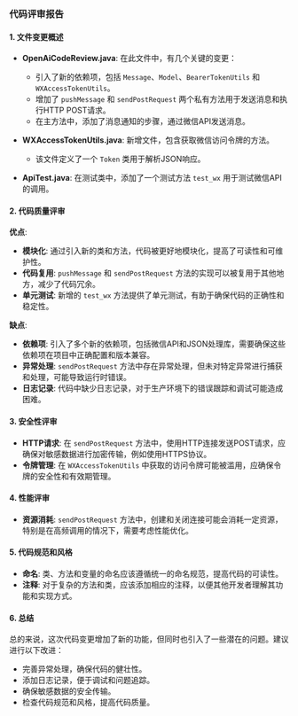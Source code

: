 ### 代码评审报告

#### 1. 文件变更概述

- **OpenAiCodeReview.java**: 在此文件中，有几个关键的变更：
  - 引入了新的依赖项，包括 `Message`、`Model`、`BearerTokenUtils` 和 `WXAccessTokenUtils`。
  - 增加了 `pushMessage` 和 `sendPostRequest` 两个私有方法用于发送消息和执行HTTP POST请求。
  - 在主方法中，添加了消息通知的步骤，通过微信API发送消息。

- **WXAccessTokenUtils.java**: 新增文件，包含获取微信访问令牌的方法。
  - 该文件定义了一个 `Token` 类用于解析JSON响应。

- **ApiTest.java**: 在测试类中，添加了一个测试方法 `test_wx` 用于测试微信API的调用。

#### 2. 代码质量评审

**优点**:
- **模块化**: 通过引入新的类和方法，代码被更好地模块化，提高了可读性和可维护性。
- **代码复用**: `pushMessage` 和 `sendPostRequest` 方法的实现可以被复用于其他地方，减少了代码冗余。
- **单元测试**: 新增的 `test_wx` 方法提供了单元测试，有助于确保代码的正确性和稳定性。

**缺点**:
- **依赖项**: 引入了多个新的依赖项，包括微信API和JSON处理库，需要确保这些依赖项在项目中正确配置和版本兼容。
- **异常处理**: `sendPostRequest` 方法中存在异常处理，但未对特定异常进行捕获和处理，可能导致运行时错误。
- **日志记录**: 代码中缺少日志记录，对于生产环境下的错误跟踪和调试可能造成困难。

#### 3. 安全性评审

- **HTTP请求**: 在 `sendPostRequest` 方法中，使用HTTP连接发送POST请求，应确保对敏感数据进行加密传输，例如使用HTTPS协议。
- **令牌管理**: 在 `WXAccessTokenUtils` 中获取的访问令牌可能被滥用，应确保令牌的安全性和有效期管理。

#### 4. 性能评审

- **资源消耗**: `sendPostRequest` 方法中，创建和关闭连接可能会消耗一定资源，特别是在高频调用的情况下，需要考虑性能优化。

#### 5. 代码规范和风格

- **命名**: 类、方法和变量的命名应该遵循统一的命名规范，提高代码的可读性。
- **注释**: 对于复杂的方法和类，应该添加相应的注释，以便其他开发者理解其功能和实现方式。

#### 6. 总结

总的来说，这次代码变更增加了新的功能，但同时也引入了一些潜在的问题。建议进行以下改进：
- 完善异常处理，确保代码的健壮性。
- 添加日志记录，便于调试和问题追踪。
- 确保敏感数据的安全传输。
- 检查代码规范和风格，提高代码质量。